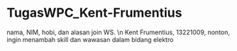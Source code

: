 # TugasWPC_Kent-Frumentius
nama, NIM, hobi, dan alasan join WS.
\n
Kent Frumentius, 13221009, nonton, ingin menambah skill dan wawasan dalam bidang elektro
